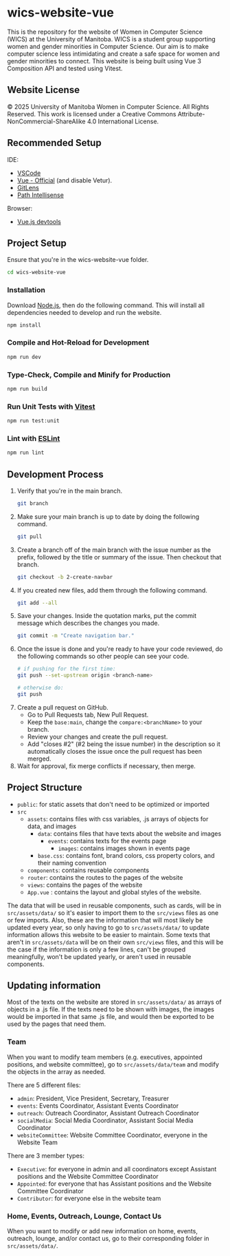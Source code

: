# wics-website-vue

This is the repository for the website of Women in Computer Science (WICS) at the University of Manitoba. WICS is a student group supporting women and gender minorities in Computer Science. Our aim is to make computer science less intimidating and create a safe space for women and gender minorities to connect. This website is being built using Vue 3 Composition API and tested using Vitest. 

## Website License 
© 2025 University of Manitoba Women in Computer Science. All Rights Reserved. This work is licensed under a Creative Commons Attribute-NonCommercial-ShareAlike 4.0 International License. 

## Recommended Setup

IDE: 
- [VSCode](https://code.visualstudio.com/)
- [Vue - Official](https://marketplace.visualstudio.com/items?itemName=Vue.volar) (and disable Vetur).
- [GitLens](https://marketplace.visualstudio.com/items?itemName=eamodio.gitlens)
- [Path Intellisense](https://marketplace.visualstudio.com/items?itemName=christian-kohler.path-intellisense)

Browser: 
- [Vue.js devtools](https://chromewebstore.google.com/detail/vuejs-devtools/nhdogjmejiglipccpnnnanhbledajbpd?hl=en)

## Project Setup

Ensure that you're in the wics-website-vue folder.
```sh
cd wics-website-vue
```

### Installation
Download [Node.js](https://nodejs.org/en), then do the following command. This will install all dependencies needed to develop and run the website.

```sh
npm install
```

### Compile and Hot-Reload for Development

```sh
npm run dev
```

### Type-Check, Compile and Minify for Production

```sh
npm run build
```

### Run Unit Tests with [Vitest](https://vitest.dev/)

```sh
npm run test:unit
```

### Lint with [ESLint](https://eslint.org/)

```sh
npm run lint
```

## Development Process
1. Verify that you're in the main branch.
    ```sh
    git branch
    ```
2. Make sure your main branch is up to date by doing the following command.
    ```sh 
    git pull
    ```
3. Create a branch off of the main branch with the issue number as the prefix, followed by the title or summary of the issue. Then checkout that branch.
    ```sh
    git checkout -b 2-create-navbar
    ```
4. If you created new files, add them through the following command.
    ```sh
    git add --all
    ```
5. Save your changes. Inside the quotation marks, put the commit message which describes the changes you made.
    ```sh
    git commit -m "Create navigation bar."
    ```
6. Once the issue is done and you're ready to have your code reviewed, do the following commands so other people can see your code.
    ```sh
    # if pushing for the first time:
    git push --set-upstream origin <branch-name>

    # otherwise do:
    git push 
    ```
7. Create a pull request on GitHub. 
    - Go to Pull Requests tab, New Pull Request. 
    - Keep the `base:main`, change the `compare:<branchName>` to your branch. 
    - Review your changes and create the pull request.
    - Add "closes #2" (#2 being the issue number) in the description so it automatically closes the issue once the pull request has been merged.
8. Wait for approval, fix merge conflicts if necessary, then merge.


## Project Structure
- `public`: for static assets that don't need to be optimized or imported
- `src`
  - `assets`: contains files with css variables, .js arrays of objects for data, and images
    - `data`: contains files that have texts about the website and images
        - `events`: contains texts for the events page
            - `images`: contains images shown in events page
    - `base.css`: contains font, brand colors, css property colors, and their naming convention
  - `components`: contains reusable components
  - `router`: contains the routes to the pages of the website
  - `views`: contains the pages of the website
  - `App.vue` : contains the layout and global styles of the website.

The data that will be used in reusable components, such as cards, will be in `src/assets/data/` so it's easier to import them to the `src/views` files as one or few imports. Also, these are the information that will most likely be updated every year, so only having to go to `src/assets/data/` to update information allows this website to be easier to maintain. Some texts that aren't in `src/assets/data` will be on their own `src/views` files, and this will be the case if the information is only a few lines, can't be grouped meaningfully, won't be updated yearly, or aren't used in reusable components.

## Updating information

Most of the texts on the website are stored in `src/assets/data/` as arrays of objects in a .js file. If the texts need to be shown with images, the images would be imported in that same .js file, and would then be exported to be used by the pages that need them.

### Team
When you want to modify team members (e.g. executives, appointed positions, and website committee), go to `src/assets/data/team` and modify the objects in the array as needed.

There are 5 different files:
- `admin`: President, Vice President, Secretary, Treasurer
- `events`: Events Coordinator, Assistant Events Coordinator
- `outreach`: Outreach Coordinator, Assistant Outreach Coordinator
- `socialMedia`: Social Media Coordinator, Assistant Social Media Coordinator
- `websiteCommittee`: Website Committee Coordinator, everyone in the Website Team

There are 3 member types:
- `Executive`: for everyone in admin and all coordinators except Assistant positions and the Website Committee Coordinator 
- `Appointed`: for everyone that has Assistant positions and the Website Committee Coordinator
- `Contributor`: for everyone else in the website team

### Home, Events, Outreach, Lounge, Contact Us
When you want to modify or add new information on home, events, outreach, lounge, and/or contact us, go to their corresponding folder in `src/assets/data/`. 


